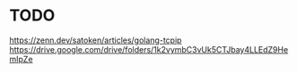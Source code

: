# TODO

https://zenn.dev/satoken/articles/golang-tcpip
https://drive.google.com/drive/folders/1k2vymbC3vUk5CTJbay4LLEdZ9HemIpZe

